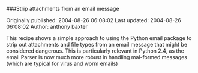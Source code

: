 ###Strip attachments from an email message

Originally published: 2004-08-26 06:08:02
Last updated: 2004-08-26 06:08:02
Author: anthony baxter

This recipe shows a simple approach to using the Python email package to strip out attachments and file types from an email message that might be considered dangerous. This is particularly relevant in Python 2.4, as the email Parser is now much more robust in handling mal-formed messages (which are typical for virus and worm emails)